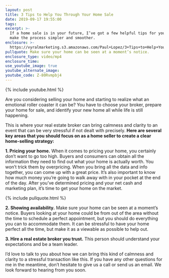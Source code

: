```yaml
---
layout: post
title: 3 Tips to Help You Through Your Home Sale
date: 2019-09-17 19:55:00
tags:
excerpt: >-
  If a home sale is in your future, I’ve got a few helpful tips for you today to
  make the process simpler and smoother.
enclosure: >-
  https://vyralmarketing.s3.amazonaws.com/Paul+Lopez/3+Tips+to+Help+You+Through+Your+Home+Sale.mp4
pullquote: Make sure your home can be seen at a moment’s notice.
enclosure_type: video/mp4
enclosure_time:
use_youtube_image: true
youtube_alternate_image:
youtube_code: Z-80Rvmpbj4
---
```


{% include youtube.html %}

Are you considering selling your home and starting to realize what an emotional roller coaster it can be? You have to choose your broker, prepare your home for sale, and identify your new home all while life is still happening.

This is where your real estate broker can bring calmness and clarity to an event that can be very stressful if not dealt with precisely. **Here are several key areas that you should focus on as a home seller to create a clear home-selling strategy:**

**1\. Pricing your home.** When it comes to pricing your home, you certainly don’t want to go too high. Buyers and consumers can obtain all the information they need to find out what your home is actually worth. You won’t trick them by overpricing. When you bring all the data and info together, you can come up with a great price. It’s also important to know how much money you’re going to walk away with in your pocket at the end of the day. After you’ve determined pricing and your net cash and marketing plan, it’s time to get your home on the market.

{% include pullquote.html %}

**2\. Showing availability.** Make sure your home can be seen at a moment’s notice. Buyers looking at your home could be from out of the area without the time to schedule a perfect appointment, but you should do everything you can to accommodate them. It can be stressful to have your home perfect all the time, but make it as a viewable as possible to help out.

**3\. Hire a real estate broker you trust.** This person should understand your expectations and be a team leader.&nbsp;

I’d love to talk to you about how we can bring this kind of calmness and clarity to a stressful transaction like this. If you have any other questions for me in the meantime, don’t hesitate to give us a call or send us an email. We look forward to hearing from you soon.<br>&nbsp;

&nbsp;